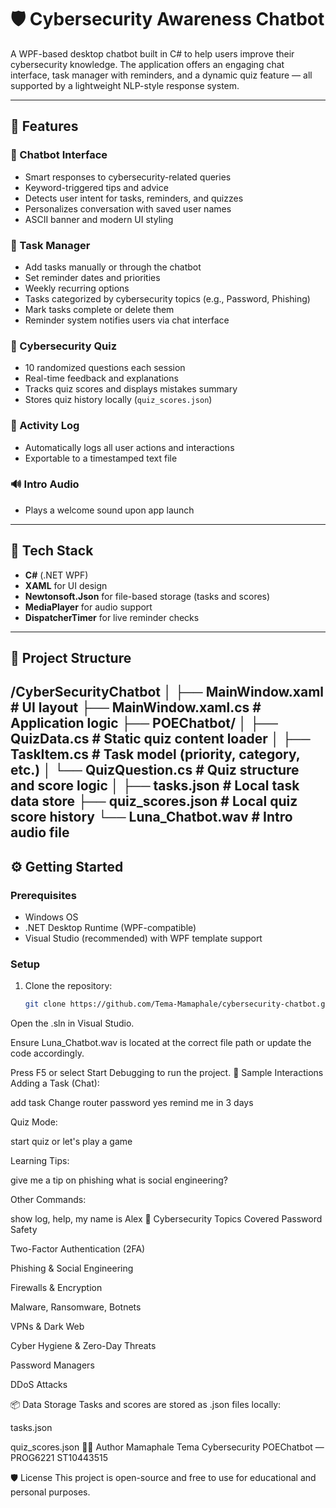 # 🛡️ Cybersecurity Awareness Chatbot

A WPF-based desktop chatbot built in C# to help users improve their cybersecurity knowledge. The application offers an engaging chat interface, task manager with reminders, and a dynamic quiz feature — all supported by a lightweight NLP-style response system.

---

## 🚀 Features

### 💬 Chatbot Interface
- Smart responses to cybersecurity-related queries
- Keyword-triggered tips and advice
- Detects user intent for tasks, reminders, and quizzes
- Personalizes conversation with saved user names
- ASCII banner and modern UI styling

### 📝 Task Manager
- Add tasks manually or through the chatbot
- Set reminder dates and priorities
- Weekly recurring options
- Tasks categorized by cybersecurity topics (e.g., Password, Phishing)
- Mark tasks complete or delete them
- Reminder system notifies users via chat interface

### 🧠 Cybersecurity Quiz
- 10 randomized questions each session
- Real-time feedback and explanations
- Tracks quiz scores and displays mistakes summary
- Stores quiz history locally (`quiz_scores.json`)

### 📜 Activity Log
- Automatically logs all user actions and interactions
- Exportable to a timestamped text file

### 🔊 Intro Audio
- Plays a welcome sound upon app launch

---

## 🧱 Tech Stack

- **C#** (.NET WPF)
- **XAML** for UI design
- **Newtonsoft.Json** for file-based storage (tasks and scores)
- **MediaPlayer** for audio support
- **DispatcherTimer** for live reminder checks

---

## 📁 Project Structure
/CyberSecurityChatbot
│
├── MainWindow.xaml # UI layout
├── MainWindow.xaml.cs # Application logic
├── POEChatbot/
│ ├── QuizData.cs # Static quiz content loader
│ ├── TaskItem.cs # Task model (priority, category, etc.)
│ └── QuizQuestion.cs # Quiz structure and score logic
│
├── tasks.json # Local task data store
├── quiz_scores.json # Local quiz score history
└── Luna_Chatbot.wav # Intro audio file
---

## ⚙️ Getting Started

### Prerequisites
- Windows OS
- .NET Desktop Runtime (WPF-compatible)
- Visual Studio (recommended) with WPF template support

### Setup
1. Clone the repository:
   ```bash
   git clone https://github.com/Tema-Mamaphale/cybersecurity-chatbot.git
Open the .sln in Visual Studio.

Ensure Luna_Chatbot.wav is located at the correct file path or update the code accordingly.

Press F5 or select Start Debugging to run the project.
🧪 Sample Interactions
Adding a Task (Chat):

add task Change router password
yes remind me in 3 days

Quiz Mode:

start quiz or let's play a game

Learning Tips:

give me a tip on phishing
what is social engineering?

Other Commands:

show log, help, my name is Alex
📌 Cybersecurity Topics Covered
Password Safety

Two-Factor Authentication (2FA)

Phishing & Social Engineering

Firewalls & Encryption

Malware, Ransomware, Botnets

VPNs & Dark Web

Cyber Hygiene & Zero-Day Threats

Password Managers

DDoS Attacks

📦 Data Storage
Tasks and scores are stored as .json files locally:

tasks.json

quiz_scores.json
👨‍💻 Author
Mamaphale Tema
Cybersecurity POEChatbot — PROG6221
ST10443515

🛡️ License
This project is open-source and free to use for educational and personal purposes.
